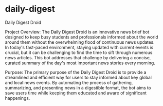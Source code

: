 # daily-digest

Daily Digest Droid

Project Overview: 
The Daily Digest Droid is an innovative news brief bot designed to keep busy students and professionals informed about the world around them without the overwhelming flood of continuous news updates. In today's fast-paced environment, staying updated with current events is crucial, but it can be challenging to find the time to sift through numerous news articles. This bot addresses that challenge by delivering a concise, curated summary of the day's most important news stories every morning.

Purpose:
The primary purpose of the Daily Digest Droid is to provide a streamlined and efficient way for users to stay informed about key global and local news events. By automating the process of gathering, summarizing, and presenting news in a digestible format, the bot aims to save users time while keeping them educated and aware of significant happenings.
